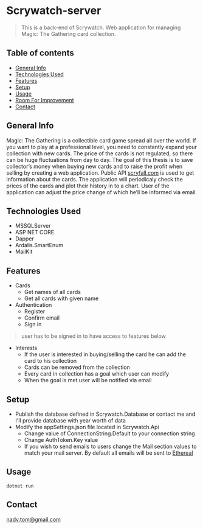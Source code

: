 # Scrywatch-server

>This is a back-end of Scrywatch. Web application for managing Magic: The Gathering card collection.
## Table of contents
* [General Info](#general-info)
* [Technologies Used](#technologies-used)
* [Features](#features)
* [Setup](#setup)
* [Usage](#usage)
* [Room For Improvement](#room-for-improvement)
* [Contact](#contact)

## General Info
Magic: The Gathering is a collectible card game spread all over the world. If
you want to play at a professional level, you need to constantly expand your
collection with new cards. The price of the cards is not regulated, so there can be
huge fluctuations from day to day. The goal of this thesis is to save collector’s
money when buying new cards and to raise the profit when selling by creating
a web application. Public API [scryfall.com](https://scryfall.com/docs/api) is used to get information about the
cards. The application will periodicaly check the prices of the cards and plot their
history in to a chart. User of the application can adjust the price change of which
he’ll be informed via email. 

## Technologies Used
* MSSQLServer
* ASP NET CORE
* Dapper
* Ardalis.SmartEnum
* MailKit

## Features
* Cards
  * Get names of all cards
  * Get all cards with given name
* Authentication
  * Register
  * Confirm email
  * Sign in
>user has to be signed in to have access to features below
* Interests
  * If the user is interested in buying/selling the card he can add the card to his collection
  * Cards can be removed from the collection
  * Every card in collection has a goal which user can modify
  * When the goal is met user will be notified via email

## Setup
* Publish the database defined in Scrywatch.Database or contact me and I'll provide database with year worth of data
* Modify the appSettings.json file located in Scrywatch.Api
  * Change value of ConnectionString.Default to your connection string
  * Change AuthToken.Key value
  * If you wish to send emails to users change the Mail section values to match your mail server. By default all emails will be sent to [Ethereal](https://ethereal.email/)

## Usage
`dotnet run`

## Contact
nadv.tom@gmail.com

